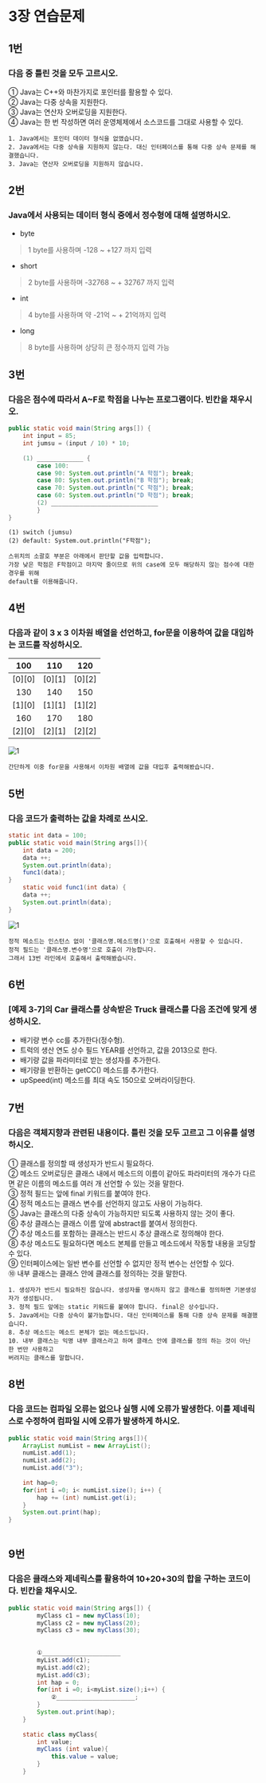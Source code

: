 # 3장 연습문제

## 1번
### 다음 중 틀린 것을 모두 고르시오.
① Java는 C++와 마찬가지로 포인터를 활용할 수 있다.   
② Java는 다중 상속을 지원한다.   
③ Java는 연산자 오버로딩을 지원한다.   
④ Java는 한 번 작성하면 여러 운영체제에서 소스코드를 그대로 사용할 수 있다.   

```
1. Java에서는 포인터 데이터 형식을 없앴습니다.   
2. Java에서는 다중 상속을 지원하지 않는다. 대신 인터페이스를 통해 다중 상속 문제를 해결했습니다.   
3. Java는 연산자 오버로딩을 지원하지 않습니다.   
```

## 2번
### Java에서 사용되는 데이터 형식 중에서 정수형에 대해 설명하시오.
* byte
> 1 byte를 사용하며 -128 ~ +127 까지 입력   

* short
> 2 byte를 사용하며 -32768 ~ + 32767 까지 입력

* int
> 4 byte를 사용하며 약 -21억 ~ + 21억까지 입력

* long
> 8 byte를 사용하며 상당히 큰 정수까지 입력 가능



## 3번
### 다음은 점수에 따라서 A~F로 학점을 나누는 프로그램이다. 빈칸을 채우시오.
``` java
public static void main(String args[]) {
    int input = 85;
    int jumsu = (input / 10) * 10;
    
    (1) _____________ {
        case 100:
        case 90: System.out.println("A 학점"); break;
        case 80: System.out.println("B 학점"); break;
        case 70: System.out.println("C 학점"); break;
        case 60: System.out.println("D 학점"); break;
        (2) ______________________________
        }
}

```

``` 
(1) switch (jumsu)   
(2) default: System.out.println("F학점");   

스위치의 소괄호 부분은 아래에서 판단할 값을 입력합니다.   
가장 낮은 학점은 F학점이고 마지막 줄이므로 위의 case에 모두 해당하지 않는 점수에 대한 경우를 위해   
default를 이용해줍니다.   
```

## 4번
### 다음과 같이 3 x 3 이차원 배열을 선언하고, for문을 이용하여 값을 대입하는 코드를 작성하시오.

|100|110|120|
:-:|:-:|:-:|
|[0][0]|[0][1]|[0][2]|
|130|140|150|
|[1][0]|[1][1]|[1][2]|
|160|170|180|
|[2][0]|[2][1]|[2][2]|

![1](/Chap3Prac/4TwoDimen.JPG)
```
간단하게 이중 for문을 사용해서 이차원 배열에 값을 대입후 출력해봤습니다.
```

## 5번
### 다음 코드가 출력하는 값을 차례로 쓰시오.
``` java
static int data = 100;
public static void main(String args[]){
    int data = 200;
    data ++;
    System.out.println(data);
    func1(data);
}
    static void func1(int data) {
    data ++;
    System.out.println(data);
}

```
![1](/Chap3Prac/5Static.JPG)
```
정적 메소드는 인스턴스 없이 '클래스명.메소드명()'으로 호출해서 사용할 수 있습니다.   
정적 필드는 '클래스명.변수명'으로 호출이 가능합니다.   
그래서 13번 라인에서 호출해서 출력해봤습니다.   
```

## 6번
### [예제 3-7]의 Car 클래스를 상속받은 Truck 클래스를 다음 조건에 맞게 생성하시오.
* 배기량 변수 cc를 추가한다(정수형).
* 트럭의 생산 연도 상수 필드 YEAR를 선언하고, 값을 2013으로 한다.
* 배기량 값을 파라미터로 받는 생성자를 추가한다.
* 배기량을 반환하는 getCC() 메소드를 추가한다.
* upSpeed(int) 메소드를 최대 속도 150으로 오버라이딩한다.


## 7번
### 다음은 객체지향과 관련된 내용이다. 틀린 것을 모두 고르고 그 이유를 설명하시오.
① 클래스를 정의할 때 생성자가 반드시 필요하다.   
② 메소드 오버로딩은 클래스 내에서 메소드의 이름이 같아도 파라미터의 개수가 다르면 같은 이름의 메소드를 여러 개 선언할 수 있는 것을 말한다.   
③ 정적 필드는 앞에 final 키워드를 붙여야 한다.   
④ 정적 메소드는 클래스 변수를 선언하지 않고도 사용이 가능하다.   
⑤ Java는 클래스의 다중 상속이 가능하지만 되도록 사용하지 않는 것이 좋다.   
⑥ 추상 클래스는 클래스 이름 앞에 abstract를 붙여서 정의한다.   
⑦ 추상 메소드를 포함하는 클래스는 반드시 추상 클래스로 정의해야 한다.   
⑧ 추상 메소드도 필요하다면 메소드 본체를 만들고 메소드에서 작동할 내용을 코딩할 수 있다.   
⑨ 인터페이스에는 일반 변수를 선언할 수 없지만 정적 변수는 선언할 수 있다.   
⑩ 내부 클래스는 클래스 안에 클래스를 정의하는 것을 말한다.   
```
1. 생성자가 반드시 필요하진 않습니다. 생성자를 명시하지 않고 클래스를 정의하면 기본생성자가 생성됩니다.   
3. 정적 필드 앞에는 static 키워드를 붙여야 합니다. final은 상수입니다.   
5. Java에서는 다중 상속이 불가능합니다. 대신 인터페이스를 통해 다중 상속 문제를 해결했습니다.   
8. 추상 메소드는 메소드 본체가 없는 메소드입니다.
10. 내부 클래스는 익명 내부 클래스라고 하며 클래스 안에 클래스를 정의 하는 것이 아닌 한 번만 사용하고
버려지는 클래스를 말합니다.

```

## 8번
### 다음 코드는 컴파일 오류는 없으나 실행 시에 오류가 발생한다. 이를 제네릭스로 수정하여 컴파일 시에 오류가 발생하게 하시오.
``` java
public static void main(String args[]){
    ArrayList numList = new ArrayList();
    numList.add(1);
    numList.add(2);
    numList.add("3");
    
    int hap=0;
    for(int i =0; i< numList.size(); i++) {
        hap += (int) numList.get(i);
    }
    System.out.print(hap);
}
    
```

## 9번
### 다음은 클래스와 제네릭스를 활용하여 10+20+30의 합을 구하는 코드이다. 빈칸을 채우시오.

``` java
public static void main(String args[]) {
		myClass c1 = new myClass(10);
		myClass c2 = new myClass(20);
		myClass c3 = new myClass(30);
		
		
        ①______________________
		myList.add(c1);
		myList.add(c2);
		myList.add(c3);
		int hap = 0;
		for(int i =0; i<myList.size();i++) {
			②______________________;
		}
		System.out.print(hap);
	}
	
	static class myClass{
		int value;
		myClass (int value){
			this.value = value;
		}
	}
```







